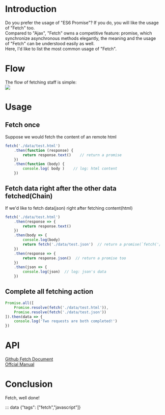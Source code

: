 # Introduction
Do you prefer the usage of "ES6 Promise"? If you do, you will like the usage of "Fetch" too.  
Compared to "Ajax", "Fetch" owns a competitive feature: promise, which synchronize asynchronous methods elegantly, the meaning and the usage of "Fetch"  can be understood easily as well.   
Here, I'd like to list the most common usage of "Fetch". 

# Flow
The flow of fetching staff is simple:    
![](https://sfault-image.b0.upaiyun.com/381/502/3815021434-595f6cfd6f71b_articlex)   

# Usage
## Fetch once
Suppose we would fetch the content of an remote html
```js
fetch('./data/test.html')
	.then(function (response) {
		return response.text()    // return a promise 
	})
	.then(function (body) {
		console.log( body )    // log: html content
	})
```

## Fetch data right after the other data fetched(Chain)
If we'd like to fetch data(json) right after fetching content(html)
```js
fetch('./data/test.html')
	.then(response => {
		return response.text()
	})
	.then(body => {
		console.log(body)
		return fetch('./data/test.json')  // return a promise(`fetch('/url')` will return a promise ) 
	})
	.then(response => {
		return response.json()  // return a promise too
	})
	.then(json => {
		console.log(json)  // log: json's data
	})
```



## Complete all fetching action
```js
Promise.all([
	Promise.resolve(fetch('./data/test.html')),
	Promise.resolve(fetch('./data/test.json'))
]).then(data => {
	console.log('Two requests are both completed!')
})
```


# API
[Github Fetch Document](https://github.github.io/fetch/)  
[Offcial Manual](https://fetch.spec.whatwg.org/)

# Conclusion
Fetch, well done!


::: data {"tags": ["fetch","javascript"]}